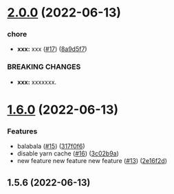 # [2.0.0](https://github.com/tyn1998/workflows-for-hypercrx/compare/v1.6.0...v2.0.0) (2022-06-13)


### chore

* **xxx:** xxx ([#17](https://github.com/tyn1998/workflows-for-hypercrx/issues/17)) ([8a9d5f7](https://github.com/tyn1998/workflows-for-hypercrx/commit/8a9d5f77a66208800da51f08fb7f0d93d34cdc31))


### BREAKING CHANGES

* **xxx:** xxxxxxx.



# [1.6.0](https://github.com/tyn1998/workflows-for-hypercrx/compare/v1.5.6...v1.6.0) (2022-06-13)


### Features

* balabala ([#15](https://github.com/tyn1998/workflows-for-hypercrx/issues/15)) ([317f0f6](https://github.com/tyn1998/workflows-for-hypercrx/commit/317f0f6a0bad85602d461032b9f9457c00b0c38c))
* disable yarn cache ([#16](https://github.com/tyn1998/workflows-for-hypercrx/issues/16)) ([3c02b9a](https://github.com/tyn1998/workflows-for-hypercrx/commit/3c02b9a0f896908ed20c4922f9b6e371da2d45ea))
* new feature new feature new feature ([#13](https://github.com/tyn1998/workflows-for-hypercrx/issues/13)) ([2e16f2d](https://github.com/tyn1998/workflows-for-hypercrx/commit/2e16f2da5c1fce8aee2806f54723856f07a07a24))



## 1.5.6 (2022-06-13)



